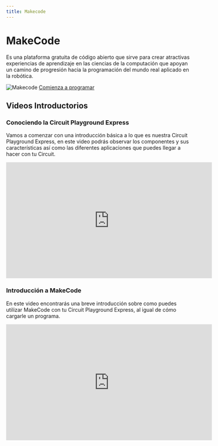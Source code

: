 ```yaml
---
title: Makecode
---
```

# MakeCode
Es una plataforma gratuita de código abierto que sirve para crear atractivas experiencias de aprendizaje en las ciencias de la computación que apoyan un camino de progresión hacia la programación del mundo real aplicado en la robótica.

![Makecode]({{site.baseurl}}/img/MakeCode.png)
                                   [Comienza a programar](https://makecode.adafruit.com/)

## Videos Introductorios
### Conociendo la Circuit Playground Express
Vamos a comenzar con una introducción básica a lo que es nuestra Circuit Playground Express, en este video podrás observar los componentes y sus características así como las diferentes aplicaciones que puedes llegar a hacer con tu Circuit.

<iframe width="560" height="315" src="https://www.youtube.com/embed/i4Bijnff0Ko" frameborder="0" allow="accelerometer; autoplay; encrypted-media; gyroscope; picture-in-picture" allowfullscreen></iframe>

### Introducción a MakeCode
En este video encontrarás una breve introducción sobre como puedes utilizar MakeCode con tu Circuit Playground Express, al igual de cómo cargarle un programa.

<iframe width="560" height="315" src="https://www.youtube.com/embed/i_KmaQWsUHw" frameborder="0" allow="accelerometer; autoplay; encrypted-media; gyroscope; picture-in-picture" allowfullscreen></iframe>

